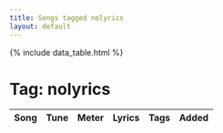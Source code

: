 ```yaml
---
title: Songs tagged nolyrics
layout: default
---
```

{% include data_table.html %}
# Tag: nolyrics
<table id='song-table' cellspacing='0' width='100%'><thead><th>Song</th><th>Tune</th><th>Meter</th><th>Lyrics</th><th>Tags</th><th>Added</th></thead>
